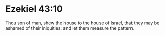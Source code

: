 # Ezekiel 43:10

Thou son of man, shew the house to the house of Israel, that they may be ashamed of their iniquities: and let them measure the pattern.